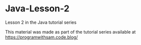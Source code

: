 # Java-Lesson-2
Lesson 2 in the Java tutorial series

This material was made as part of the tutorial series available at https://programwithsam.code.blog/
